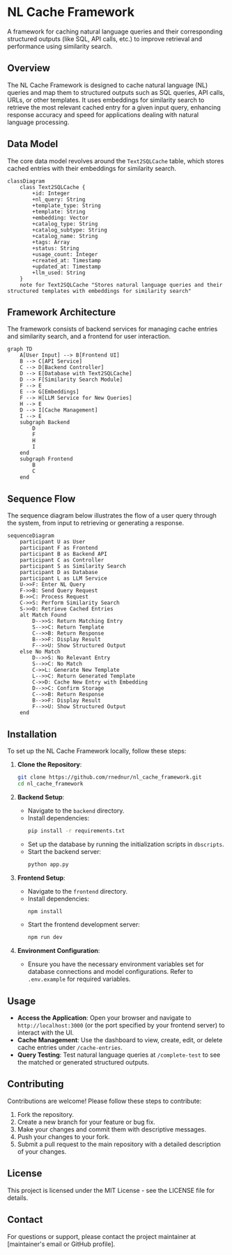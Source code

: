 # NL Cache Framework

A framework for caching natural language queries and their corresponding structured outputs (like SQL, API calls, etc.) to improve retrieval and performance using similarity search.

## Overview

The NL Cache Framework is designed to cache natural language (NL) queries and map them to structured outputs such as SQL queries, API calls, URLs, or other templates. It uses embeddings for similarity search to retrieve the most relevant cached entry for a given input query, enhancing response accuracy and speed for applications dealing with natural language processing.

## Data Model

The core data model revolves around the `Text2SQLCache` table, which stores cached entries with their embeddings for similarity search.

```mermaid
classDiagram
    class Text2SQLCache {
        +id: Integer
        +nl_query: String
        +template_type: String
        +template: String
        +embedding: Vector
        +catalog_type: String
        +catalog_subtype: String
        +catalog_name: String
        +tags: Array
        +status: String
        +usage_count: Integer
        +created_at: Timestamp
        +updated_at: Timestamp
        +llm_used: String
    }
    note for Text2SQLCache "Stores natural language queries and their structured templates with embeddings for similarity search"
```

## Framework Architecture

The framework consists of backend services for managing cache entries and similarity search, and a frontend for user interaction.

```mermaid
graph TD
    A[User Input] --> B[Frontend UI]
    B --> C[API Service]
    C --> D[Backend Controller]
    D --> E[Database with Text2SQLCache]
    D --> F[Similarity Search Module]
    F --> E
    E --> G[Embeddings]
    F --> H[LLM Service for New Queries]
    H --> E
    D --> I[Cache Management]
    I --> E
    subgraph Backend
        D
        F
        H
        I
    end
    subgraph Frontend
        B
        C
    end
```

## Sequence Flow

The sequence diagram below illustrates the flow of a user query through the system, from input to retrieving or generating a response.

```mermaid
sequenceDiagram
    participant U as User
    participant F as Frontend
    participant B as Backend API
    participant C as Controller
    participant S as Similarity Search
    participant D as Database
    participant L as LLM Service
    U->>F: Enter NL Query
    F->>B: Send Query Request
    B->>C: Process Request
    C->>S: Perform Similarity Search
    S->>D: Retrieve Cached Entries
    alt Match Found
        D-->>S: Return Matching Entry
        S-->>C: Return Template
        C-->>B: Return Response
        B-->>F: Display Result
        F-->>U: Show Structured Output
    else No Match
        D-->>S: No Relevant Entry
        S-->>C: No Match
        C->>L: Generate New Template
        L-->>C: Return Generated Template
        C->>D: Cache New Entry with Embedding
        D-->>C: Confirm Storage
        C-->>B: Return Response
        B-->>F: Display Result
        F-->>U: Show Structured Output
    end
```

## Installation

To set up the NL Cache Framework locally, follow these steps:

1. **Clone the Repository**:
   ```bash
   git clone https://github.com/rnednur/nl_cache_framework.git
   cd nl_cache_framework
   ```

2. **Backend Setup**:
   - Navigate to the `backend` directory.
   - Install dependencies:
     ```bash
     pip install -r requirements.txt
     ```
   - Set up the database by running the initialization scripts in `dbscripts`.
   - Start the backend server:
     ```bash
     python app.py
     ```

3. **Frontend Setup**:
   - Navigate to the `frontend` directory.
   - Install dependencies:
     ```bash
     npm install
     ```
   - Start the frontend development server:
     ```bash
     npm run dev
     ```

4. **Environment Configuration**:
   - Ensure you have the necessary environment variables set for database connections and model configurations. Refer to `.env.example` for required variables.

## Usage

- **Access the Application**: Open your browser and navigate to `http://localhost:3000` (or the port specified by your frontend server) to interact with the UI.
- **Cache Management**: Use the dashboard to view, create, edit, or delete cache entries under `/cache-entries`.
- **Query Testing**: Test natural language queries at `/complete-test` to see the matched or generated structured outputs.

## Contributing

Contributions are welcome! Please follow these steps to contribute:

1. Fork the repository.
2. Create a new branch for your feature or bug fix.
3. Make your changes and commit them with descriptive messages.
4. Push your changes to your fork.
5. Submit a pull request to the main repository with a detailed description of your changes.

## License

This project is licensed under the MIT License - see the LICENSE file for details.

## Contact

For questions or support, please contact the project maintainer at [maintainer's email or GitHub profile].